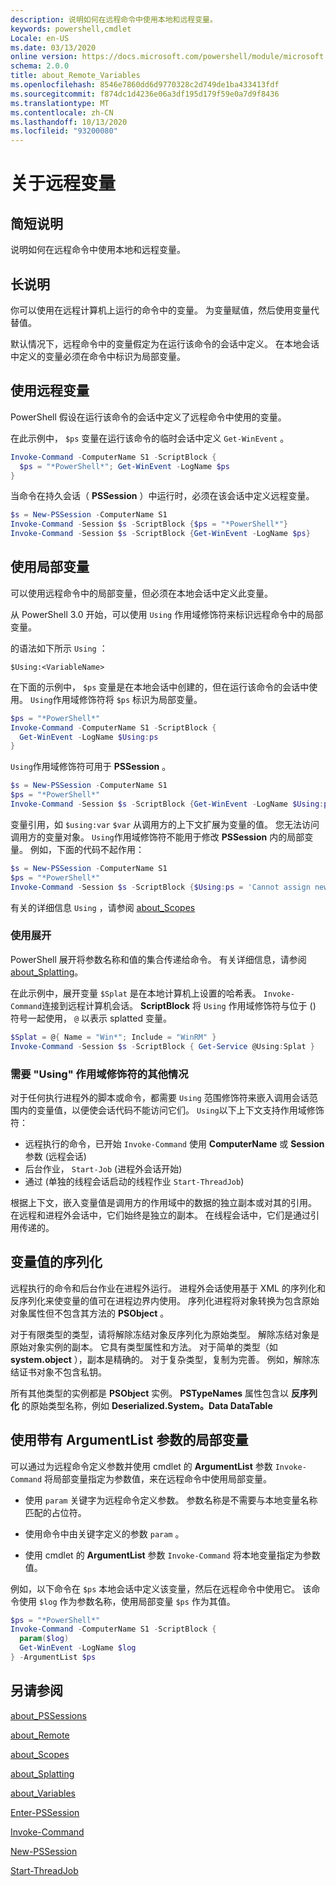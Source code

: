 ```yaml
---
description: 说明如何在远程命令中使用本地和远程变量。
keywords: powershell,cmdlet
Locale: en-US
ms.date: 03/13/2020
online version: https://docs.microsoft.com/powershell/module/microsoft.powershell.core/about/about_remote_variables?view=powershell-5.1&WT.mc_id=ps-gethelp
schema: 2.0.0
title: about_Remote_Variables
ms.openlocfilehash: 8546e7860dd6d9770328c2d749de1ba433413fdf
ms.sourcegitcommit: f874dc1d4236e06a3df195d179f59e0a7d9f8436
ms.translationtype: MT
ms.contentlocale: zh-CN
ms.lasthandoff: 10/13/2020
ms.locfileid: "93200080"
---
```

# <a name="about-remote-variables"></a>关于远程变量

## <a name="short-description"></a>简短说明

说明如何在远程命令中使用本地和远程变量。

## <a name="long-description"></a>长说明

你可以使用在远程计算机上运行的命令中的变量。 为变量赋值，然后使用变量代替值。

默认情况下，远程命令中的变量假定为在运行该命令的会话中定义。 在本地会话中定义的变量必须在命令中标识为局部变量。

## <a name="using-remote-variables"></a>使用远程变量

PowerShell 假设在运行该命令的会话中定义了远程命令中使用的变量。

在此示例中， `$ps` 变量在运行该命令的临时会话中定义 `Get-WinEvent` 。

```powershell
Invoke-Command -ComputerName S1 -ScriptBlock {
  $ps = "*PowerShell*"; Get-WinEvent -LogName $ps
}
```

当命令在持久会话（ **PSSession** ）中运行时，必须在该会话中定义远程变量。

```powershell
$s = New-PSSession -ComputerName S1
Invoke-Command -Session $s -ScriptBlock {$ps = "*PowerShell*"}
Invoke-Command -Session $s -ScriptBlock {Get-WinEvent -LogName $ps}
```

## <a name="using-local-variables"></a>使用局部变量

可以使用远程命令中的局部变量，但必须在本地会话中定义此变量。

从 PowerShell 3.0 开始，可以使用 `Using` 作用域修饰符来标识远程命令中的局部变量。

的语法如下所示 `Using` ：

```
$Using:<VariableName>
```

在下面的示例中， `$ps` 变量是在本地会话中创建的，但在运行该命令的会话中使用。 `Using`作用域修饰符将 `$ps` 标识为局部变量。

```powershell
$ps = "*PowerShell*"
Invoke-Command -ComputerName S1 -ScriptBlock {
  Get-WinEvent -LogName $Using:ps
}
```

`Using`作用域修饰符可用于 **PSSession** 。

```powershell
$s = New-PSSession -ComputerName S1
$ps = "*PowerShell*"
Invoke-Command -Session $s -ScriptBlock {Get-WinEvent -LogName $Using:ps}
```

变量引用，如 `$using:var` `$var` 从调用方的上下文扩展为变量的值。 您无法访问调用方的变量对象。
`Using`作用域修饰符不能用于修改 **PSSession** 内的局部变量。 例如，下面的代码不起作用：

```powershell
$s = New-PSSession -ComputerName S1
$ps = "*PowerShell*"
Invoke-Command -Session $s -ScriptBlock {$Using:ps = 'Cannot assign new value'}
```

有关的详细信息 `Using` ，请参阅 [about_Scopes](./about_Scopes.md)

### <a name="using-splatting"></a>使用展开

PowerShell 展开将参数名称和值的集合传递给命令。 有关详细信息，请参阅 [about_Splatting](about_Splatting.md)。

在此示例中，展开变量 `$Splat` 是在本地计算机上设置的哈希表。 `Invoke-Command`连接到远程计算机会话。 **ScriptBlock** 将 `Using` 作用域修饰符与位于 () 符号一起使用， `@` 以表示 splatted 变量。

```powershell
$Splat = @{ Name = "Win*"; Include = "WinRM" }
Invoke-Command -Session $s -ScriptBlock { Get-Service @Using:Splat }
```

### <a name="other-situations-where-the-using-scope-modifier-is-needed"></a>需要 "Using" 作用域修饰符的其他情况

对于任何执行进程外的脚本或命令，都需要 `Using` 范围修饰符来嵌入调用会话范围内的变量值，以便使会话代码不能访问它们。 `Using`以下上下文支持作用域修饰符：

- 远程执行的命令，已开始 `Invoke-Command` 使用 **ComputerName** 或 **Session** 参数 (远程会话) 
- 后台作业， `Start-Job` (进程外会话开始) 
- 通过 (单独的线程会话启动的线程作业 `Start-ThreadJob`) 

根据上下文，嵌入变量值是调用方的作用域中的数据的独立副本或对其的引用。 在远程和进程外会话中，它们始终是独立的副本。 在线程会话中，它们是通过引用传递的。

## <a name="serialization-of-variable-values"></a>变量值的序列化

远程执行的命令和后台作业在进程外运行。
进程外会话使用基于 XML 的序列化和反序列化来使变量的值可在进程边界内使用。 序列化进程将对象转换为包含原始对象属性但不包含其方法的 **PSObject** 。

对于有限类型的类型，请将解除冻结对象反序列化为原始类型。 解除冻结对象是原始对象实例的副本。
它具有类型属性和方法。 对于简单的类型（如 **system.object** ），副本是精确的。 对于复杂类型，复制为完善。 例如，解除冻结证书对象不包含私钥。

所有其他类型的实例都是 **PSObject** 实例。 **PSTypeNames** 属性包含以 **反序列化** 的原始类型名称，例如 **Deserialized.System。Data DataTable**

## <a name="using-local-variables-with-argumentlist-parameter"></a>使用带有 **ArgumentList** 参数的局部变量

可以通过为远程命令定义参数并使用 cmdlet 的 **ArgumentList** 参数 `Invoke-Command` 将局部变量指定为参数值，来在远程命令中使用局部变量。

- 使用 `param` 关键字为远程命令定义参数。 参数名称是不需要与本地变量名称匹配的占位符。

- 使用命令中由关键字定义的参数 `param` 。

- 使用 cmdlet 的 **ArgumentList** 参数 `Invoke-Command` 将本地变量指定为参数值。

例如，以下命令在 `$ps` 本地会话中定义该变量，然后在远程命令中使用它。 该命令使用 `$log` 作为参数名称，使用局部变量 `$ps` 作为其值。

```powershell
$ps = "*PowerShell*"
Invoke-Command -ComputerName S1 -ScriptBlock {
  param($log)
  Get-WinEvent -LogName $log
} -ArgumentList $ps
```

## <a name="see-also"></a>另请参阅

[about_PSSessions](about_PSSessions.md)

[about_Remote](about_Remote.md)

[about_Scopes](about_Scopes.md)

[about_Splatting](about_Splatting.md)

[about_Variables](about_Variables.md)

[Enter-PSSession](xref:Microsoft.PowerShell.Core.Enter-PSSession)

[Invoke-Command](xref:Microsoft.PowerShell.Core.Invoke-Command)

[New-PSSession](xref:Microsoft.PowerShell.Core.New-PSSession)

[Start-ThreadJob](/powershell/module/ThreadJob/Start-ThreadJob)
